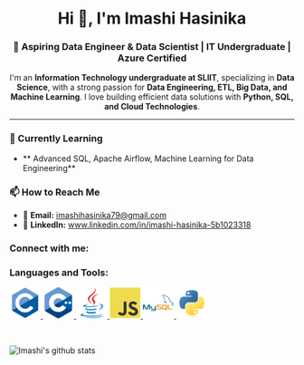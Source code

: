 <h1 align="center">Hi 👋, I'm Imashi Hasinika</h1>
<h3 align="center">🚀 Aspiring Data Engineer & Data Scientist | IT Undergraduate | Azure Certified</h3>

<p align="center">
I'm an <b>Information Technology undergraduate at SLIIT</b>, specializing in <b>Data Science</b>, with a strong passion for <b>Data Engineering, ETL, Big Data, and Machine Learning</b>.  
I love building efficient data solutions with <b>Python, SQL, and Cloud Technologies</b>.
</p>

---

### 🌱 Currently Learning  
- ** Advanced SQL, Apache Airflow, Machine Learning for Data Engineering**  

### 📫 How to Reach Me  
- 📧 **Email:** imashihasinika79@gmail.com  
- 💼 **LinkedIn:** www.linkedin.com/in/imashi-hasinika-5b1023318 
<h3 align="left">Connect with me:</h3>
<p align="left">
</p>

<h3 align="left">Languages and Tools:</h3>
<p align="left"> <a href="https://www.cprogramming.com/" target="_blank" rel="noreferrer"> <img src="https://raw.githubusercontent.com/devicons/devicon/master/icons/c/c-original.svg" alt="c" width="55" height="55"/> </a> <a href="https://www.w3schools.com/cpp/" target=" _blank" rel="noreferrer"> <img src="https://raw.githubusercontent.com/devicons/devicon/master/icons/cplusplus/cplusplus-original.svg" alt="cplusplus" width="55" height="55"/> </a> <a href="https://www.java.com" target=" _blank" rel="noreferrer"> <img src="https://raw.githubusercontent.com/devicons/devicon/master/icons/java/java-original.svg" alt="java" width="55" height="55"/> </a> <a href="https://developer.mozilla.org/en-US/docs/Web/JavaScript" target=" _blank" rel="noreferrer"> <img src="https://raw.githubusercontent.com/devicons/devicon/master/icons/javascript/javascript-original.svg" alt="javascript" width="55" height="55"/> </a> <a href="https://www.mysql.com/" target=" _blank" rel="noreferrer"> <img src="https://raw.githubusercontent.com/devicons/devicon/master/icons/mysql/mysql-original-wordmark.svg" alt="mysql" width="55" height="55"/> </a> <a href="https://www.python.org" target=" _blank" rel="noreferrer"> <img src="https://raw.githubusercontent.com/devicons/devicon/master/icons/python/python-original.svg" alt="python" width="55" height="55"/> </a> </p><br>

![Imashi's github stats](https://github-readme-stats.vercel.app/api?username=Imashi79&show_icons=true&theme=tokyonight)   



